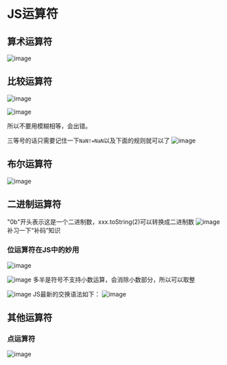 # JS运算符

## 算术运算符
![image](https://user-images.githubusercontent.com/42309765/120615509-f03d1d00-c48a-11eb-86e3-13aba282ef8a.png)

## 比较运算符
![image](https://user-images.githubusercontent.com/42309765/120615633-106cdc00-c48b-11eb-98b6-3b95dda28c7a.png)

![image](https://user-images.githubusercontent.com/42309765/120615688-1b277100-c48b-11eb-9a71-b8f2e9c2c0e2.png)

所以不要用模糊相等，会出错。

三等号的话只需要记住一下```NaN!=NaN```以及下面的规则就可以了
![image](https://user-images.githubusercontent.com/42309765/120615857-4742f200-c48b-11eb-86c8-02d6f8a57d5b.png)

## 布尔运算符
![image](https://user-images.githubusercontent.com/42309765/120615944-60e43980-c48b-11eb-82de-8af250dea204.png)

## 二进制运算符
"0b"开头表示这是一个二进制数，xxx.toString(2)可以转换成二进制数
![image](https://user-images.githubusercontent.com/42309765/120619665-c38b0480-c48e-11eb-8d47-88aae3858492.png)
补习一下“补码”知识

### 位运算符在JS中的妙用
![image](https://user-images.githubusercontent.com/42309765/120619963-149af880-c48f-11eb-99ad-179301c3039e.png)

![image](https://user-images.githubusercontent.com/42309765/120620199-4f9d2c00-c48f-11eb-88c1-4c988c34d3b8.png)
多半是符号不支持小数运算，会消除小数部分，所以可以取整

![image](https://user-images.githubusercontent.com/42309765/120620397-86734200-c48f-11eb-8510-6b6a8d9c8b05.png)
JS最新的交换语法如下：
![image](https://user-images.githubusercontent.com/42309765/120620511-9ee35c80-c48f-11eb-8112-22029942264c.png)

## 其他运算符
### 点运算符
![image](https://user-images.githubusercontent.com/42309765/120621491-80319580-c490-11eb-8a39-a2719ac77ef3.png)







